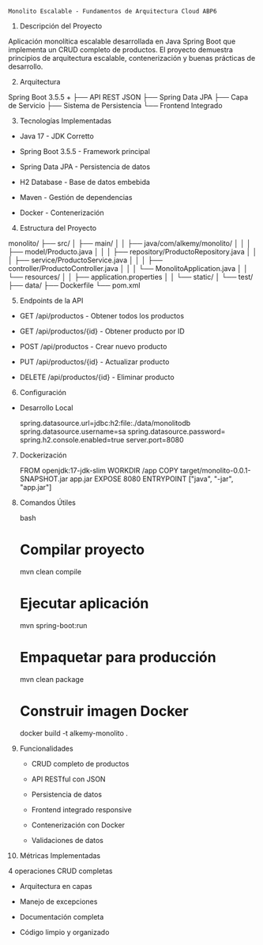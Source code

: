     Monolito Escalable - Fundamentos de Arquitectura Cloud ABP6

1. Descripción del Proyecto

Aplicación monolítica escalable desarrollada en Java Spring Boot que implementa un CRUD completo de productos. El proyecto demuestra principios de arquitectura escalable, contenerización y buenas prácticas de desarrollo.

2. Arquitectura

Spring Boot 3.5.5 + 
├── API REST JSON
├── Spring Data JPA
├── Capa de Servicio
├── Sistema de Persistencia
└── Frontend Integrado

3. Tecnologías Implementadas

- Java 17 - JDK Corretto

- Spring Boot 3.5.5 - Framework principal

- Spring Data JPA - Persistencia de datos

- H2 Database - Base de datos embebida

- Maven - Gestión de dependencias

- Docker - Contenerización

4. Estructura del Proyecto

monolito/
├── src/
│   ├── main/
│   │   ├── java/com/alkemy/monolito/
│   │   │   ├── model/Producto.java
│   │   │   ├── repository/ProductoRepository.java
│   │   │   ├── service/ProductoService.java
│   │   │   ├── controller/ProductoController.java
│   │   │   └── MonolitoApplication.java
│   │   └── resources/
│   │       ├── application.properties
│   │       └── static/
│   └── test/
├── data/
├── Dockerfile
└── pom.xml

5. Endpoints de la API

-   GET /api/productos - Obtener todos los productos

-   GET /api/productos/{id} - Obtener producto por ID

-   POST /api/productos - Crear nuevo producto

-   PUT /api/productos/{id} - Actualizar producto

-   DELETE /api/productos/{id} - Eliminar producto

6. Configuración

- Desarrollo Local

    spring.datasource.url=jdbc:h2:file:./data/monolitodb
    spring.datasource.username=sa
    spring.datasource.password=
    spring.h2.console.enabled=true
    server.port=8080

7. Dockerización

    FROM openjdk:17-jdk-slim
    WORKDIR /app
    COPY target/monolito-0.0.1-SNAPSHOT.jar app.jar
    EXPOSE 8080
    ENTRYPOINT ["java", "-jar", "app.jar"]

8. Comandos Útiles

    bash
    # Compilar proyecto
    mvn clean compile

    # Ejecutar aplicación
    mvn spring-boot:run

    # Empaquetar para producción
    mvn clean package

    # Construir imagen Docker
    docker build -t alkemy-monolito .

9. Funcionalidades
    - CRUD completo de productos

    - API RESTful con JSON

    - Persistencia de datos

    - Frontend integrado responsive

    - Contenerización con Docker

    - Validaciones de datos

10. Métricas Implementadas

4 operaciones CRUD completas

-   Arquitectura en capas

-   Manejo de excepciones

-   Documentación completa

-   Código limpio y organizado